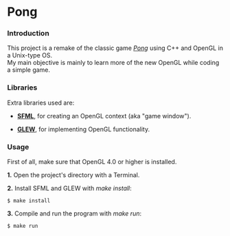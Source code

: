 Pong
====

### Introduction

  This project is a remake of the classic game [*Pong*](http://en.wikipedia.org/wiki/Pong "More about Pong") using C++ and OpenGL in a Unix-type OS.  
  My main objective is mainly to learn more of the new OpenGL while coding a simple game.

### Libraries

Extra libraries used are:

  - [**SFML**](http://www.sfml-dev.org/ "SFML website"), for creating an OpenGL context (aka "game window").

  - [**GLEW**](http://glew.sourceforge.net/ "GLEW website"), for implementing OpenGL functionality.

### Usage

  First of all, make sure that OpenGL 4.0 or higher is installed.

  **1.** Open the project's directory with a Terminal.
  
  **2.** Install SFML and GLEW with *make install*:

    $ make install

  **3.** Compile and run the program with *make run*:

    $ make run
